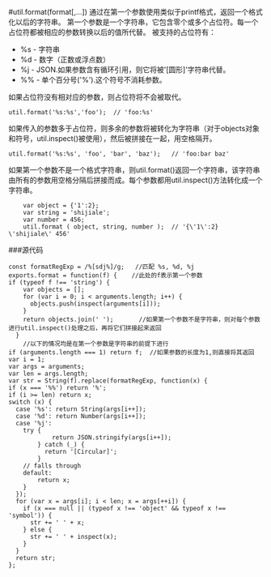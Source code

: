 #util.format(format[,...])
通过在第一个参数使用类似于printf格式，返回一个格式化以后的字符串。
第一个参数是一个字符串，它包含零个或多个占位符。每一个占位符都被相应的参数转换以后的值所代替。
被支持的占位符有：

- %s - 字符串
- %d - 数字（正数或浮点数）
- %j - JSON.如果参数含有循环引用，则它将被'[圆形]'字符串代替。
- %% - 单个百分号('%').这个符号不消耗参数。

如果占位符没有相对应的参数，则占位符将不会被取代。

    util.format('%s:%s','foo');  // 'foo:%s'
如果传入的参数多于占位符，则多余的参数将被转化为字符串（对于objects对象和符号，util.inspect()被使用），然后被拼接在一起，用空格隔开。

    util.format('%s:%s', 'foo', 'bar', 'baz');   // 'foo:bar baz'
    
如果第一个参数不是一个格式字符串，则util.format()返回一个字符串，该字符串由所有的参数用空格分隔后拼接而成。每个参数都用util.inspect()方法转化成一个字符串。

        var object = {'1':2};
        var string = 'shijiale';
        var number = 456;
        util.format ( object, string, number );  // '{\'1\':2} \'shijiale\' 456'

###源代码

    const formatRegExp = /%[sdj%]/g;   //匹配 %s, %d, %j 
    exports.format = function(f) {    //此处的f表示第一个参数
    if (typeof f !== 'string') {
        var objects = [];
        for (var i = 0; i < arguments.length; i++) {
          objects.push(inspect(arguments[i]));
        }
        return objects.join(' ');       //如果第一个参数不是字符串，则对每个参数进行util.inspect()处理之后，再将它们拼接起来返回
      }
        //以下的情况均是在第一个参数是字符串的前提下进行
    if (arguments.length === 1) return f;  //如果参数的长度为1,则直接将其返回
    var i = 1;
    var args = arguments;
    var len = args.length;
    var str = String(f).replace(formatRegExp, function(x) {
    if (x === '%%') return '%';
    if (i >= len) return x;
    switch (x) {
      case '%s': return String(args[i++]);
      case '%d': return Number(args[i++]);
      case '%j':
        try {
                return JSON.stringify(args[i++]);
            } catch (_) {
              return '[Circular]';
            }
        // falls through
        default:
            return x;
        }
      });
      for (var x = args[i]; i < len; x = args[++i]) {
        if (x === null || (typeof x !== 'object' && typeof x !== 'symbol')) {
          str += ' ' + x;
        } else {
          str += ' ' + inspect(x);
        }
      }
      return str;
    };
